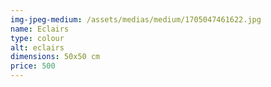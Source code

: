 ```yaml
---
img-jpeg-medium: /assets/medias/medium/1705047461622.jpg
name: Eclairs
type: colour
alt: eclairs
dimensions: 50x50 cm
price: 500
---
```


